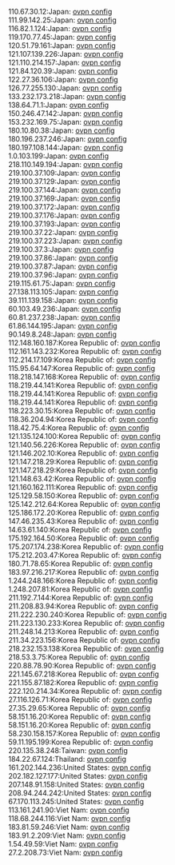 110.67.30.12:Japan: [ovpn config](vpn/110_67_30_12.ovpn)  
111.99.142.25:Japan: [ovpn config](vpn/111_99_142_25.ovpn)  
116.82.1.124:Japan: [ovpn config](vpn/116_82_1_124.ovpn)  
119.170.77.45:Japan: [ovpn config](vpn/119_170_77_45.ovpn)  
120.51.79.161:Japan: [ovpn config](vpn/120_51_79_161.ovpn)  
121.107.139.226:Japan: [ovpn config](vpn/121_107_139_226.ovpn)  
121.110.214.157:Japan: [ovpn config](vpn/121_110_214_157.ovpn)  
121.84.120.39:Japan: [ovpn config](vpn/121_84_120_39.ovpn)  
122.27.36.106:Japan: [ovpn config](vpn/122_27_36_106.ovpn)  
126.77.255.130:Japan: [ovpn config](vpn/126_77_255_130.ovpn)  
133.232.173.218:Japan: [ovpn config](vpn/133_232_173_218.ovpn)  
138.64.71.1:Japan: [ovpn config](vpn/138_64_71_1.ovpn)  
150.246.47.142:Japan: [ovpn config](vpn/150_246_47_142.ovpn)  
153.232.169.75:Japan: [ovpn config](vpn/153_232_169_75.ovpn)  
180.10.80.38:Japan: [ovpn config](vpn/180_10_80_38.ovpn)  
180.196.237.246:Japan: [ovpn config](vpn/180_196_237_246.ovpn)  
180.197.108.144:Japan: [ovpn config](vpn/180_197_108_144.ovpn)  
1.0.103.199:Japan: [ovpn config](vpn/1_0_103_199.ovpn)  
218.110.149.194:Japan: [ovpn config](vpn/218_110_149_194.ovpn)  
219.100.37.109:Japan: [ovpn config](vpn/219_100_37_109.ovpn)  
219.100.37.129:Japan: [ovpn config](vpn/219_100_37_129.ovpn)  
219.100.37.144:Japan: [ovpn config](vpn/219_100_37_144.ovpn)  
219.100.37.169:Japan: [ovpn config](vpn/219_100_37_169.ovpn)  
219.100.37.172:Japan: [ovpn config](vpn/219_100_37_172.ovpn)  
219.100.37.176:Japan: [ovpn config](vpn/219_100_37_176.ovpn)  
219.100.37.193:Japan: [ovpn config](vpn/219_100_37_193.ovpn)  
219.100.37.22:Japan: [ovpn config](vpn/219_100_37_22.ovpn)  
219.100.37.223:Japan: [ovpn config](vpn/219_100_37_223.ovpn)  
219.100.37.3:Japan: [ovpn config](vpn/219_100_37_3.ovpn)  
219.100.37.86:Japan: [ovpn config](vpn/219_100_37_86.ovpn)  
219.100.37.87:Japan: [ovpn config](vpn/219_100_37_87.ovpn)  
219.100.37.96:Japan: [ovpn config](vpn/219_100_37_96.ovpn)  
219.115.61.75:Japan: [ovpn config](vpn/219_115_61_75.ovpn)  
27.138.113.105:Japan: [ovpn config](vpn/27_138_113_105.ovpn)  
39.111.139.158:Japan: [ovpn config](vpn/39_111_139_158.ovpn)  
60.103.49.236:Japan: [ovpn config](vpn/60_103_49_236.ovpn)  
60.81.237.238:Japan: [ovpn config](vpn/60_81_237_238.ovpn)  
61.86.144.195:Japan: [ovpn config](vpn/61_86_144_195.ovpn)  
90.149.8.248:Japan: [ovpn config](vpn/90_149_8_248.ovpn)  
112.148.160.187:Korea Republic of: [ovpn config](vpn/112_148_160_187.ovpn)  
112.161.143.232:Korea Republic of: [ovpn config](vpn/112_161_143_232.ovpn)  
112.214.17.109:Korea Republic of: [ovpn config](vpn/112_214_17_109.ovpn)  
115.95.64.147:Korea Republic of: [ovpn config](vpn/115_95_64_147.ovpn)  
118.218.147.168:Korea Republic of: [ovpn config](vpn/118_218_147_168.ovpn)  
118.219.44.141:Korea Republic of: [ovpn config](vpn/118_219_44_141.ovpn)  
118.219.44.141:Korea Republic of: [ovpn config](vpn/118_219_44_141.ovpn)  
118.219.44.141:Korea Republic of: [ovpn config](vpn/118_219_44_141.ovpn)  
118.223.30.15:Korea Republic of: [ovpn config](vpn/118_223_30_15.ovpn)  
118.36.204.94:Korea Republic of: [ovpn config](vpn/118_36_204_94.ovpn)  
118.42.75.4:Korea Republic of: [ovpn config](vpn/118_42_75_4.ovpn)  
121.135.124.100:Korea Republic of: [ovpn config](vpn/121_135_124_100.ovpn)  
121.140.56.226:Korea Republic of: [ovpn config](vpn/121_140_56_226.ovpn)  
121.146.202.10:Korea Republic of: [ovpn config](vpn/121_146_202_10.ovpn)  
121.147.218.29:Korea Republic of: [ovpn config](vpn/121_147_218_29.ovpn)  
121.147.218.29:Korea Republic of: [ovpn config](vpn/121_147_218_29.ovpn)  
121.148.63.42:Korea Republic of: [ovpn config](vpn/121_148_63_42.ovpn)  
121.160.162.111:Korea Republic of: [ovpn config](vpn/121_160_162_111.ovpn)  
125.129.58.150:Korea Republic of: [ovpn config](vpn/125_129_58_150.ovpn)  
125.142.212.64:Korea Republic of: [ovpn config](vpn/125_142_212_64.ovpn)  
125.186.172.20:Korea Republic of: [ovpn config](vpn/125_186_172_20.ovpn)  
147.46.235.43:Korea Republic of: [ovpn config](vpn/147_46_235_43.ovpn)  
14.63.61.140:Korea Republic of: [ovpn config](vpn/14_63_61_140.ovpn)  
175.192.164.50:Korea Republic of: [ovpn config](vpn/175_192_164_50.ovpn)  
175.207.174.238:Korea Republic of: [ovpn config](vpn/175_207_174_238.ovpn)  
175.212.203.47:Korea Republic of: [ovpn config](vpn/175_212_203_47.ovpn)  
180.71.78.65:Korea Republic of: [ovpn config](vpn/180_71_78_65.ovpn)  
183.97.216.217:Korea Republic of: [ovpn config](vpn/183_97_216_217.ovpn)  
1.244.248.166:Korea Republic of: [ovpn config](vpn/1_244_248_166.ovpn)  
1.248.207.81:Korea Republic of: [ovpn config](vpn/1_248_207_81.ovpn)  
211.192.7.144:Korea Republic of: [ovpn config](vpn/211_192_7_144.ovpn)  
211.208.83.94:Korea Republic of: [ovpn config](vpn/211_208_83_94.ovpn)  
211.222.230.240:Korea Republic of: [ovpn config](vpn/211_222_230_240.ovpn)  
211.223.130.233:Korea Republic of: [ovpn config](vpn/211_223_130_233.ovpn)  
211.248.14.213:Korea Republic of: [ovpn config](vpn/211_248_14_213.ovpn)  
211.34.223.156:Korea Republic of: [ovpn config](vpn/211_34_223_156.ovpn)  
218.232.153.138:Korea Republic of: [ovpn config](vpn/218_232_153_138.ovpn)  
218.53.3.75:Korea Republic of: [ovpn config](vpn/218_53_3_75.ovpn)  
220.88.78.90:Korea Republic of: [ovpn config](vpn/220_88_78_90.ovpn)  
221.145.67.218:Korea Republic of: [ovpn config](vpn/221_145_67_218.ovpn)  
221.155.87.182:Korea Republic of: [ovpn config](vpn/221_155_87_182.ovpn)  
222.120.214.34:Korea Republic of: [ovpn config](vpn/222_120_214_34.ovpn)  
27.116.126.71:Korea Republic of: [ovpn config](vpn/27_116_126_71.ovpn)  
27.35.29.65:Korea Republic of: [ovpn config](vpn/27_35_29_65.ovpn)  
58.151.16.20:Korea Republic of: [ovpn config](vpn/58_151_16_20.ovpn)  
58.151.16.20:Korea Republic of: [ovpn config](vpn/58_151_16_20.ovpn)  
58.230.158.157:Korea Republic of: [ovpn config](vpn/58_230_158_157.ovpn)  
59.11.195.199:Korea Republic of: [ovpn config](vpn/59_11_195_199.ovpn)  
220.135.38.248:Taiwan: [ovpn config](vpn/220_135_38_248.ovpn)  
184.22.67.124:Thailand: [ovpn config](vpn/184_22_67_124.ovpn)  
161.202.144.236:United States: [ovpn config](vpn/161_202_144_236.ovpn)  
202.182.127.177:United States: [ovpn config](vpn/202_182_127_177.ovpn)  
207.148.91.158:United States: [ovpn config](vpn/207_148_91_158.ovpn)  
208.94.244.242:United States: [ovpn config](vpn/208_94_244_242.ovpn)  
67.170.113.245:United States: [ovpn config](vpn/67_170_113_245.ovpn)  
113.161.241.90:Viet Nam: [ovpn config](vpn/113_161_241_90.ovpn)  
118.68.244.116:Viet Nam: [ovpn config](vpn/118_68_244_116.ovpn)  
183.81.59.246:Viet Nam: [ovpn config](vpn/183_81_59_246.ovpn)  
183.91.2.209:Viet Nam: [ovpn config](vpn/183_91_2_209.ovpn)  
1.54.49.59:Viet Nam: [ovpn config](vpn/1_54_49_59.ovpn)  
27.2.208.73:Viet Nam: [ovpn config](vpn/27_2_208_73.ovpn)  
